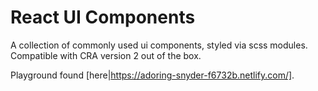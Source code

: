 # React UI Components

A collection of commonly used ui components, styled via scss modules. Compatible with CRA version 2 out of the box.

Playground found [here|https://adoring-snyder-f6732b.netlify.com/].
